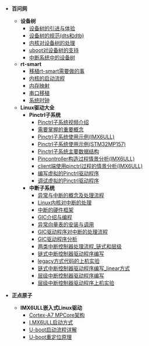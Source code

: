 - **百问网**
  - **设备树**
    - [设备树的引进与体验](/_docs/course/100ask/devicetree/01_设备树的引进与体验.md)
    - [设备树的规范(dts和dtb)](/_docs/course/100ask/devicetree/02_设备树的规范(dts和dtb).md)
    - [内核对设备树的处理](/_docs/course/100ask/devicetree/03_内核对设备树的处理.md)
    - [uboot对设备树的支持](/_docs/course/100ask/devicetree/04_uboot对设备树的支持.md)
    - [中断系统中的设备树](/_docs/course/100ask/devicetree/05_中断系统中的设备树.md)
  - **rt-smart**
    - [移植rt-smart需要做的事](/_docs/course/100ask/rt-smart/01_移植rt-smart需要做的事.md)
    - [内核的启动流程](/_docs/course/100ask/rt-smart/02_内核的启动流程.md)
    - [内存映射](/_docs/course/100ask/rt-smart/03_内存映射.md)
    - [串口移植](/_docs/course/100ask/rt-smart/04_串口移植.md)
    - [系统时钟](/_docs/course/100ask/rt-smart/05_系统时钟.md)
  - **Linux驱动大全**
    - **Pinctrl子系统**
      - [Pinctrl子系统视频介绍](/_docs/course/100ask/driver_summa/pinctrl/01_Pinctrl子系统视频介绍.md)
      - [需要掌握的重要概念](/_docs/course/100ask/driver_summa/pinctrl/02_需要掌握的重要概念.md)
      - [Pinctrl子系统使用示例(IMX6ULL)](/_docs/course/100ask/driver_summa/pinctrl/03_Pinctrl子系统使用示例_基于IMX6ULL.md)
      - [Pinctrl子系统使用示例(STM32MP157)](/_docs/course/100ask/driver_summa/pinctrl/03_Pinctrl子系统使用示例_基于STM32MP157.md)
      - [Pinctrl子系统主要数据结构](/_docs/course/100ask/driver_summa/pinctrl/04_Pinctrl子系统主要数据结构.md)
      - [Pincontroller构造过程情景分析(IMX6ULL)](/_docs/course/100ask/driver_summa/pinctrl/05_Pincontroller构造过程情景分析_基于IMX6ULL.md)
      - [client端使用pinctrl过程的情景分析(IMX6ULL)](/_docs/course/100ask/driver_summa/pinctrl/06_client端使用pinctrl过程的情景分析_基于IMX6ULL.md)
      - [编写虚拟的Pinctrl驱动程序](/_docs/course/100ask/driver_summa/pinctrl/07_编写虚拟的Pinctrl驱动程序.md)
      - [调试虚拟的Pinctrl驱动程序](/_docs/course/100ask/driver_summa/pinctrl/08_调试虚拟的Pinctrl驱动程序.md)
    - **中断子系统**
      - [异常与中断的概念及处理流程](/_docs/course/100ask/driver_summa/interrupt/01_异常与中断的概念及处理流程.md)
      - [Linux内核对中断的处理](/_docs/course/100ask/driver_summa/interrupt/02_Linux内核对中断的处理.md)
      - [中断的硬件框架](/_docs/course/100ask/driver_summa/interrupt/09_中断的硬件框架.md)
      - [GIC介绍与编程](/_docs/course/100ask/driver_summa/interrupt/10_GIC介绍与编程.md)
      - [异常向量表的安装与调用](/_docs/course/100ask/driver_summa/interrupt/11_异常向量表的安装与调用.md)
      - [GIC驱动程序对中断的处理流程](/_docs/course/100ask/driver_summa/interrupt/12_GIC驱动程序对中断的处理流程.md)
      - [GIC驱动程序分析](/_docs/course/100ask/driver_summa/interrupt/13_GIC驱动程序分析.md)
      - [两类中断控制器处理流程_链式和层级](/_docs/course/100ask/driver_summa/interrupt/14_两类中断控制器处理流程_链式和层级.md)
      - [链式中断控制器驱动程序编写](/_docs/course/100ask/driver_summa/interrupt/15_链式中断控制器驱动程序编写.md)
      - [legacy方式代码的上机实验](/_docs/course/100ask/driver_summa/interrupt/16_legacy方式代码的上机实验.md)
      - [链式中断控制器驱动程序编写_linear方式](/_docs/course/100ask/driver_summa/interrupt/17_链式中断控制器驱动程序编写_linear方式.md)
      - [层级中断控制器驱动程序编写](/_docs/course/100ask/driver_summa/interrupt/18_层级中断控制器驱动程序编写.md)
      - [层级中断控制器驱动程序上机实验](/_docs/course/100ask/driver_summa/interrupt/19_层级中断控制器驱动程序上机实验.md)

- **正点原子**
  - **IMX6ULL嵌入式Linux驱动**
    - [Cortex-A7 MPCore架构](/_docs/course/alientek/imx6ull_linux/Cortex-A7_MPCore架构.md)
    - [I.MX6ULL启动方式](/_docs/course/alientek/imx6ull_linux/I.MX6ULL启动方式.md)
    - [U-boot启动流程详解](/_docs/course/alientek/imx6ull_linux/uboot启动流程详解.md)
    - [U-boot重定位原理](/_docs/course/alientek/imx6ull_linux/uboot重定位原理.md)